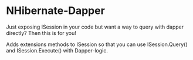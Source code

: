 NHibernate-Dapper
=================

Just exposing ISession in your code but want a way to query with dapper directly?
Then this is for you!

Adds extensions methods to ISession so that you can use ISession.Query() and ISession.Execute() with Dapper-logic.

